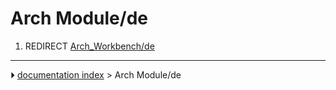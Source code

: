 # Arch Module/de
1.  REDIRECT [Arch_Workbench/de](Arch_Workbench/de.md)



---
⏵ [documentation index](../README.md) > Arch Module/de
